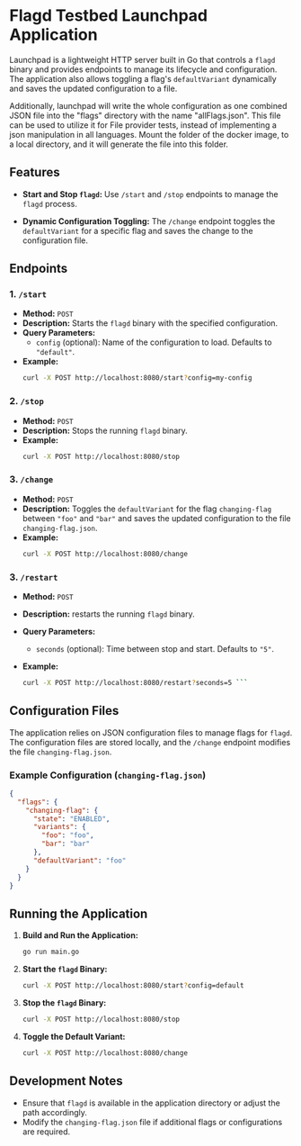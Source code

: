 # Flagd Testbed Launchpad Application

Launchpad is a lightweight HTTP server built in Go that controls a `flagd` binary and provides endpoints to manage its lifecycle and configuration. The application also allows toggling a flag's `defaultVariant` dynamically and saves the updated configuration to a file.

Additionally, launchpad will write the whole configuration as one combined JSON file into the "flags" directory with the name "allFlags.json".
This file can be used to utilize it for File provider tests, instead of implementing a json manipulation in all languages.
Mount the folder of the docker image, to a local directory, and it will generate the file into this folder.

## Features

- **Start and Stop `flagd`:** 
  Use `/start` and `/stop` endpoints to manage the `flagd` process.
  
- **Dynamic Configuration Toggling:**
  The `/change` endpoint toggles the `defaultVariant` for a specific flag and saves the change to the configuration file.

## Endpoints

### 1. `/start`
- **Method:** `POST`
- **Description:** Starts the `flagd` binary with the specified configuration.
- **Query Parameters:**
  - `config` (optional): Name of the configuration to load. Defaults to `"default"`.
- **Example:**
  ```bash
  curl -X POST http://localhost:8080/start?config=my-config
  ```

### 2. `/stop`
- **Method:** `POST`
- **Description:** Stops the running `flagd` binary.
- **Example:**
  ```bash
  curl -X POST http://localhost:8080/stop
  ```

### 3. `/change`
- **Method:** `POST`
- **Description:** Toggles the `defaultVariant` for the flag `changing-flag` between `"foo"` and `"bar"` and saves the updated configuration to the file `changing-flag.json`.
- **Example:**
  ```bash
  curl -X POST http://localhost:8080/change

### 3. `/restart`
- **Method:** `POST`
- **Description:** restarts the running `flagd` binary. 
- **Query Parameters:**
    - `seconds` (optional): Time between stop and start. Defaults to `"5"`.

- **Example:**
  ```bash
  curl -X POST http://localhost:8080/restart?seconds=5 ```

## Configuration Files

The application relies on JSON configuration files to manage flags for `flagd`. The configuration files are stored locally, and the `/change` endpoint modifies the file `changing-flag.json`.

### Example Configuration (`changing-flag.json`)

```json
{
  "flags": {
    "changing-flag": {
      "state": "ENABLED",
      "variants": {
        "foo": "foo",
        "bar": "bar"
      },
      "defaultVariant": "foo"
    }
  }
}
```

## Running the Application

1. **Build and Run the Application:**
   ```bash
   go run main.go
   ```

2. **Start the `flagd` Binary:**
   ```bash
   curl -X POST http://localhost:8080/start?config=default
   ```

3. **Stop the `flagd` Binary:**
   ```bash
   curl -X POST http://localhost:8080/stop
   ```

4. **Toggle the Default Variant:**
   ```bash
   curl -X POST http://localhost:8080/change
   ```


## Development Notes

- Ensure that `flagd` is available in the application directory or adjust the path accordingly.
- Modify the `changing-flag.json` file if additional flags or configurations are required.

